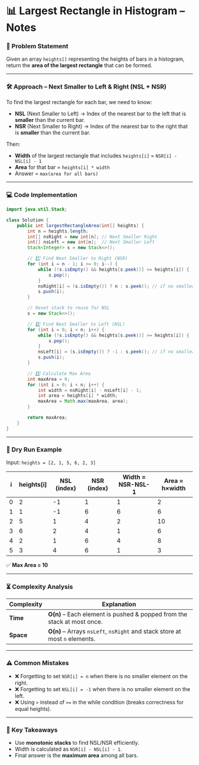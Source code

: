 
# 📊 Largest Rectangle in Histogram – Notes

### 📌 Problem Statement
Given an array `heights[]` representing the heights of bars in a histogram,  
return the **area of the largest rectangle** that can be formed.

---

### 🛠️ Approach – Next Smaller to Left & Right (NSL + NSR)

To find the largest rectangle for each bar, we need to know:
- **NSL** (Next Smaller to Left) → Index of the nearest bar to the left that is **smaller** than the current bar.
- **NSR** (Next Smaller to Right) → Index of the nearest bar to the right that is **smaller** than the current bar.

Then:
- **Width** of the largest rectangle that includes `heights[i]` = `NSR[i] - NSL[i] - 1`
- **Area** for that bar = `heights[i] * width`
- Answer = `max(area for all bars)`

---

### 💻 Code Implementation

```java
import java.util.Stack;

class Solution {
    public int largestRectangleArea(int[] heights) {
        int n = heights.length;
        int[] nsRight = new int[n]; // Next Smaller Right
        int[] nsLeft = new int[n];  // Next Smaller Left
        Stack<Integer> s = new Stack<>();

        // 1️⃣ Find Next Smaller to Right (NSR)
        for (int i = n - 1; i >= 0; i--) {
            while (!s.isEmpty() && heights[s.peek()] >= heights[i]) {
                s.pop();
            }
            nsRight[i] = (s.isEmpty()) ? n : s.peek(); // if no smaller, take n
            s.push(i);
        }

        // Reset stack to reuse for NSL
        s = new Stack<>();

        // 2️⃣ Find Next Smaller to Left (NSL)
        for (int i = 0; i < n; i++) {
            while (!s.isEmpty() && heights[s.peek()] >= heights[i]) {
                s.pop();
            }
            nsLeft[i] = (s.isEmpty()) ? -1 : s.peek(); // if no smaller, take -1
            s.push(i);
        }

        // 3️⃣ Calculate Max Area
        int maxArea = 0;
        for (int i = 0; i < n; i++) {
            int width = nsRight[i] - nsLeft[i] - 1;
            int area = heights[i] * width;
            maxArea = Math.max(maxArea, area);
        }

        return maxArea;
    }
}
````

---

### 🧠 Dry Run Example

Input:
`heights = [2, 1, 5, 6, 2, 3]`

| i | heights\[i] | NSL (index) | NSR (index) | Width = NSR-NSL-1 | Area = h×width |
| - | ----------- | ----------- | ----------- | ----------------- | -------------- |
| 0 | 2           | -1          | 1           | 1                 | 2              |
| 1 | 1           | -1          | 6           | 6                 | 6              |
| 2 | 5           | 1           | 4           | 2                 | 10             |
| 3 | 6           | 2           | 4           | 1                 | 6              |
| 4 | 2           | 1           | 6           | 4                 | 8              |
| 5 | 3           | 4           | 6           | 1                 | 3              |

✅ **Max Area = 10**

---

### ⏳ Complexity Analysis

| Complexity | Explanation                                                                 |
| ---------- | --------------------------------------------------------------------------- |
| **Time**   | **O(n)** – Each element is pushed & popped from the stack at most once.     |
| **Space**  | **O(n)** – Arrays `nsLeft`, `nsRight` and stack store at most `n` elements. |

---

### ⚠️ Common Mistakes

* ❌ Forgetting to set `NSR[i] = n` when there is no smaller element on the right.
* ❌ Forgetting to set `NSL[i] = -1` when there is no smaller element on the left.
* ❌ Using `>` instead of `>=` in the while condition (breaks correctness for equal heights).

---

### 📝 Key Takeaways

* Use **monotonic stacks** to find NSL/NSR efficiently.
* Width is calculated as `NSR[i] - NSL[i] - 1`.
* Final answer is the **maximum area** among all bars.

```

